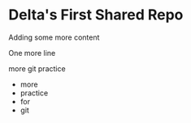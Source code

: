 # Delta's First Shared Repo

Adding some more content 

One more line

more git practice

- more
- practice
- for 
- git